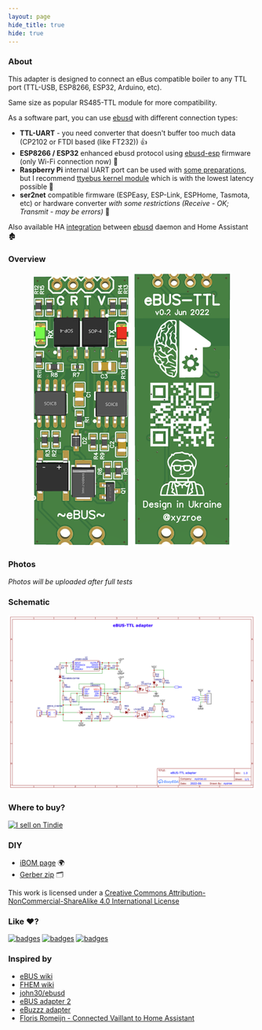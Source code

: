 ```yaml
---
layout: page
hide_title: true
hide: true                          
---
```

### About
This adapter is designed to connect an eBus compatible boiler to any TTL port (TTL-USB, ESP8266, ESP32, Arduino, etc).  

Same size as popular RS485-TTL module for more compatibility.  

As a software part, you can use [ebusd](https://github.com/john30/ebusd) with different connection types:
- **TTL-UART** - you need converter that doesn't buffer too much data (CP2102 or FTDI based (like FT232)) 👍  
- **ESP8266 / ESP32** enhanced ebusd protocol using [ebusd-esp](https://github.com/john30/ebusd-esp/) firmware (only Wi-Fi connection now) 🎉  
- **Raspberry Pi** internal UART port can be used with [some preparations](https://github.com/john30/ebusd/wiki/eBus-with-Raspberry-Pi-Serial),  
  but I recommend [ttyebus kernel module](https://github.com/eBUS/ttyebus) which is with the lowest latency possible 🚀  
- **ser2net** compatible firmware (ESPEasy, ESP-Link, ESPHome, Tasmota, etc) or hardware converter
  *with some restrictions (Receive - OK; Transmit - may be errors)* 🤔

Also available HA [integration](https://www.home-assistant.io/integrations/ebusd/) between [ebusd](https://github.com/john30/ebusd) daemon and Home Assistant 🏚

### Overview
<div align="center">
<img width="40%" src="./images/top.png">
<img width="40%" src="./images/bottom.png">
</div>

### Photos
*Photos will be uploaded after full tests*

### Schematic
![Schematic](./images/Schematic.png)

### Where to buy?
<a href="https://www.tindie.com/stores/mind/?ref=offsite_badges&utm_source=sellers_xyzroe&utm_medium=badges&utm_campaign=badge_large"><img src="https://d2ss6ovg47m0r5.cloudfront.net/badges/tindie-larges.png" alt="I sell on Tindie" height="120"></a>

### DIY
- [iBOM page](./files/iBOM.html) 🌍
- [Gerber zip](./files/Gerber_v0.2.zip) 🗂

This work is licensed under a <a rel="license" href="http://creativecommons.org/licenses/by-nc-sa/4.0/">Creative Commons Attribution-NonCommercial-ShareAlike 4.0 International License</a>

### Like ♥️?
[![badges](https://badges.aleen42.com/src/buymeacoffee.svg)](https://www.buymeacoffee.com/xyzroe) 
[![badges](https://badges.aleen42.com/src/github.svg)](https://github.com/sponsors/xyzroe)
[![badges](https://badges.aleen42.com/src/paypal.svg)](http://paypal.me/xyzroe) 

### Inspired by
- [eBUS wiki](https://ebus-wiki.org/doku.php)  
- [FHEM wiki](https://wiki.fhem.de/wiki/EBUS)  
- [john30/ebusd](https://github.com/john30/ebusd)  
- [eBUS adapter 2](https://ebus.github.io/adapter/index.en.html)  
- [eBuzzz adapter](https://gitlab.com/fromeijn/ebuzzz-adapter)  
- [Floris Romeijn - Connected Vaillant to Home Assistant](https://fromeijn.nl/connected-vaillant-to-home-assistant/)
